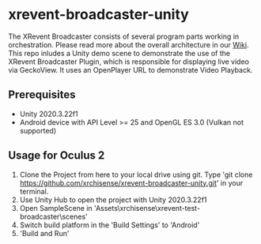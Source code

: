 # xrevent-broadcaster-unity
The XRevent Broadcaster consists of several program parts working in orchestration. Please read more about the overall architecture in our [Wiki](https://github.com/xrchisense/xrevent-broadcaster-unity/wiki). This repo inludes a Unity demo scene to demonstrate the use of the XRevent Broadcaster Plugin, which is responsible for displaying live video via GeckoView. It uses an OpenPlayer URL to demonstrate Video Playback.

## Prerequisites
- Unity 2020.3.22f1
- Android device with API Level >= 25 and OpenGL ES 3.0 (Vulkan not supported)

## Usage for Oculus 2
1. Clone the Project from here to your local drive using git. Type 'git clone https://github.com/xrchisense/xrevent-broadcaster-unity.git' in your terminal.
2. Use Unity Hub to open the project with Unity 2020.3.22f1
3. Open SampleScene in 'Assets\xrchisense\xrevent-test-broadcaster\scenes'
4. Switch build platform in the 'Build Settings' to 'Android'
5. 'Build and Run'


